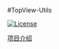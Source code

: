 #TopView-Utils

[![License](https://img.shields.io/badge/license-Apache%202-4EB1BA.svg)](https://www.apache.org/licenses/LICENSE-2.0.html)

[项目介绍](https://www.yuque.com/topview-backend/topview-util)